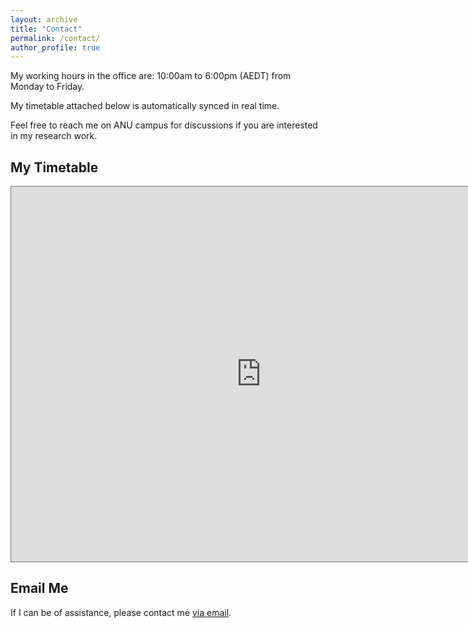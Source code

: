 ```yaml
---
layout: archive
title: "Contact"
permalink: /contact/
author_profile: true
---
```


My working hours in the office are: 10:00am to 6:00pm (AEDT) from Monday to Friday. 

My timetable attached below is automatically synced in real time.

Feel free to reach me on ANU campus for discussions if you are interested in my research work.

<h2>My Timetable</h2>

<iframe src="https://calendar.google.com/calendar/embed?height=600&wkst=1&bgcolor=%23ffffff&ctz=Australia%2FSydney&showTitle=0&showNav=0&mode=WEEK&showPrint=0&showTabs=0&showCalendars=0&showTz=1&src=bGVpLndAYW51LmVkdS5hdQ&src=ZW4uYXVzdHJhbGlhbiNob2xpZGF5QGdyb3VwLnYuY2FsZW5kYXIuZ29vZ2xlLmNvbQ&color=%23039BE5&color=%230B8043" style="border:solid 1px #777" width="800" height="600" frameborder="0" scrolling="no"></iframe>

<!-- <p>&nbsp;</p> -->

<h2>Email Me</h2>


If I can be of assistance, please contact me [via email](mailto:lei.wang@data61.csiro.au).

